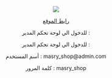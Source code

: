 <p align="center"><a href="https://body-vivid.com/" target="_blank"><img src="https://scriptaty.com/uploads/offers/113872770_images_511391876159639354.png" ></a></p>
<p align="center"><a href="https://body-vivid.com/">رابط الموقع</a></p>
<p align="center">للدخول الي لوحة تحكم المدير : 
</p>
<p align="center">للدخول الي لوحة تحكم المدير : 
</p>
<p align="center"> 
    أسم المستخدم : masry_shop@admin.com
</p>
<p align="center"> 
كلمة المرور : masry_shop

</p>
